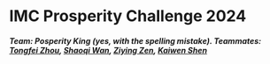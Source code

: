 # IMC Prosperity Challenge 2024
##### Team: Posperity King (yes, with the spelling mistake). Teammates: [Tongfei Zhou](https://www.linkedin.com/in/tongfei-zhou/), [Shaoqi Wan](https://www.linkedin.com/in/shaoqin-wan/), [Ziying Zen](https://www.linkedin.com/in/ziyinzeng1998/), [Kaiwen Shen](https://www.linkedin.com/in/kaiwen-shen/)
